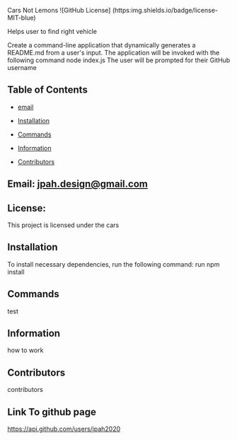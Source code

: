 
Cars Not Lemons 
![GitHub License]
(https:img.shields.io/badge/license-MIT-blue)

Helps user to find right vehicle

Create a command-line application that dynamically generates a README.md from a user's input. The application will be invoked with the following command node index.js The user will be prompted for their GitHub username

## Table of Contents

* [email](#Email)


* [Installation](#Installation)


* [Commands](#Commands)


* [Information](#Information)


* [Contributors](#Contributors)


## Email:  jpah.design@gmail.com

## License:
This project is licensed under the cars  

## Installation
To install necessary dependencies, run the following command:
run
npm install

## Commands
test

## Information
how to work

## Contributors
contributors

## Link To github page
https://api.github.com/users/jpah2020
